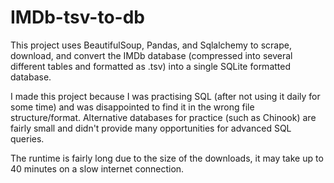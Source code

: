 # IMDb-tsv-to-db

This project uses BeautifulSoup, Pandas, and Sqlalchemy to scrape, download, and convert the IMDb database (compressed into several different tables and formatted as .tsv) into a single SQLite formatted database. 

I made this project because I was practising SQL (after not using it daily for some time) and was disappointed to find it in the wrong file structure/format. Alternative databases for practice (such as Chinook) are fairly small and didn't provide many opportunities for advanced SQL queries.

The runtime is fairly long due to the size of the downloads, it may take up to 40 minutes on a slow internet connection. 
